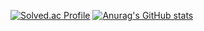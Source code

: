 






[![Solved.ac Profile](http://mazassumnida.wtf/api/v2/generate_badge?boj=ch5183)](https://solved.ac/ch5183/)
<a href="https://github.com/anuraghazra/github-readme-stats">
  ![Anurag's GitHub stats](https://github-readme-stats.vercel.app/api?username=edaild&show_icons=true&theme=transparent)
</a>






